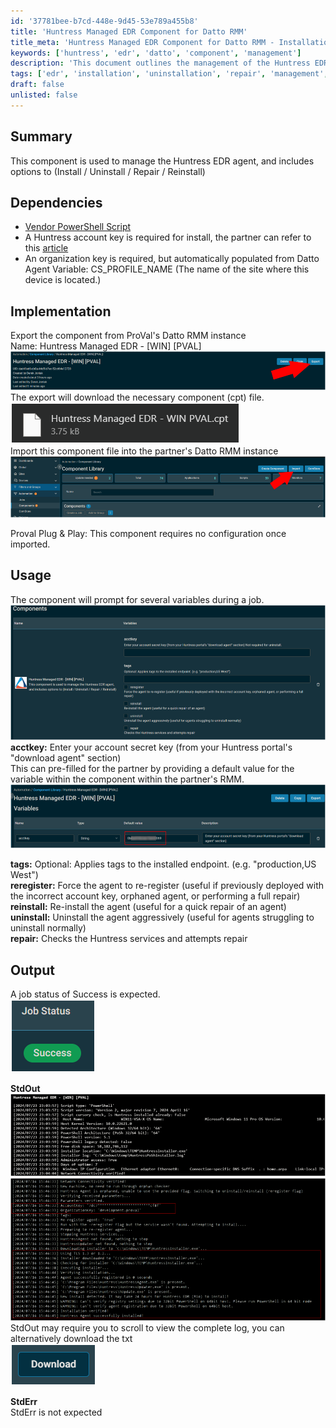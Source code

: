 ```yaml
---
id: '37781bee-b7cd-448e-9d45-53e789a455b8'
title: 'Huntress Managed EDR Component for Datto RMM'
title_meta: 'Huntress Managed EDR Component for Datto RMM - Installation and Management'
keywords: ['huntress', 'edr', 'datto', 'component', 'management']
description: 'This document outlines the management of the Huntress EDR agent, detailing installation, uninstallation, repair, and reinstallation processes within the Datto RMM environment. It includes necessary dependencies, implementation steps, usage instructions, and expected output for successful job execution.'
tags: ['edr', 'installation', 'uninstallation', 'repair', 'management', 'datto', 'component']
draft: false
unlisted: false
---
```

## Summary

This component is used to manage the Huntress EDR agent, and includes options to (Install / Uninstall / Repair / Reinstall)  

## Dependencies

- [Vendor PowerShell Script](https://raw.githubusercontent.com/huntresslabs/deployment-scripts/main/Powershell/InstallHuntress.powershellv2.ps1)
- A Huntress account key is required for install, the partner can refer to this [article](https://support.huntress.io/hc/en-us/articles/4404012734227-Using-Account-Keys-Organization-Keys-and-Agent-Tags)
- An organization key is required, but automatically populated from Datto Agent Variable: CS_PROFILE_NAME (The name of the site where this device is located.)

## Implementation

Export the component from ProVal's Datto RMM instance  
Name: Huntress Managed EDR - [WIN] [PVAL]  
![Export Component](../../static/img/EPM---Windows-Configuration---Component---Huntress-Managed-EDR---WIN-PVAL/image_1.png)  
The export will download the necessary component (cpt) file.  
![Component Download](../../static/img/EPM---Windows-Configuration---Component---Huntress-Managed-EDR---WIN-PVAL/image_2.png)  
Import this component file into the partner's Datto RMM instance  
![Import Component](../../static/img/EPM---Windows-Configuration---Component---Huntress-Managed-EDR---WIN-PVAL/image_3.png)  

Proval Plug & Play: This component requires no configuration once imported.

## Usage

The component will prompt for several variables during a job.  
![Job Prompt](../../static/img/EPM---Windows-Configuration---Component---Huntress-Managed-EDR---WIN-PVAL/image_4.png)  
**acctkey:** Enter your account secret key (from your Huntress portal's "download agent" section)  
This can pre-filled for the partner by providing a default value for the variable within the component within the partner's RMM.  
![Account Key](../../static/img/EPM---Windows-Configuration---Component---Huntress-Managed-EDR---WIN-PVAL/image_5.png)  

**tags:** Optional: Applies tags to the installed endpoint. (e.g. "production,US West")  
**reregister:** Force the agent to re-register (useful if previously deployed with the incorrect account key, orphaned agent, or performing a full repair)  
**reinstall:** Re-install the agent (useful for a quick repair of an agent)  
**uninstall:** Uninstall the agent aggressively (useful for agents struggling to uninstall normally)  
**repair:** Checks the Huntress services and attempts repair  

## Output

A job status of Success is expected.  
![Job Status](../../static/img/EPM---Windows-Configuration---Component---Huntress-Managed-EDR---WIN-PVAL/image_6.png)  

**StdOut**  
![StdOut](../../static/img/EPM---Windows-Configuration---Component---Huntress-Managed-EDR---WIN-PVAL/image_7.png)  
![StdOut Log](../../static/img/EPM---Windows-Configuration---Component---Huntress-Managed-EDR---WIN-PVAL/image_8.png)  
StdOut may require you to scroll to view the complete log, you can alternatively download the txt  
![Download Log](../../static/img/EPM---Windows-Configuration---Component---Huntress-Managed-EDR---WIN-PVAL/image_9.png)  

**StdErr**  
StdErr is not expected







